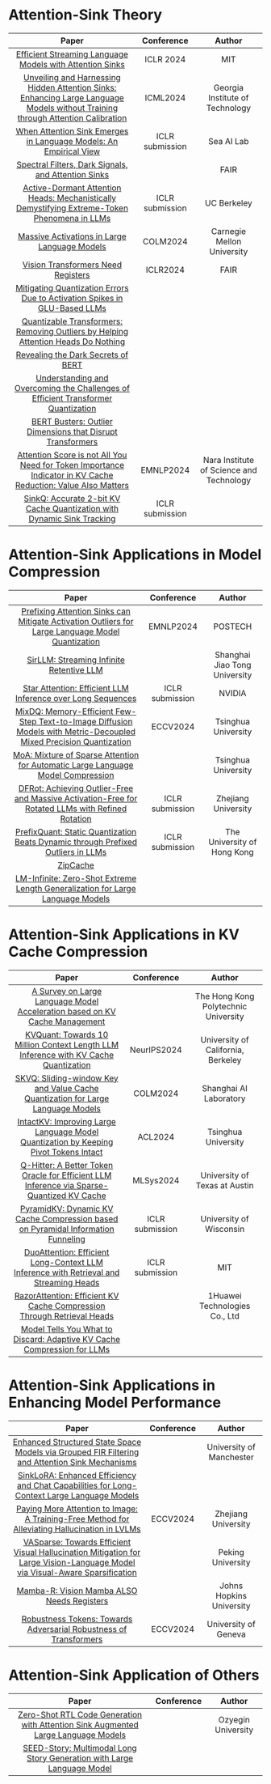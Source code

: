 # Attention-Sink Theory  
|Paper|Conference|Author|
|:---:|:---:|:---:|
|[Efficient Streaming Language Models with Attention Sinks](https://arxiv.org/abs/2309.17453)|ICLR 2024|MIT|
|[Unveiling and Harnessing Hidden Attention Sinks: Enhancing Large Language Models without Training through Attention Calibration](https://arxiv.org/abs/2406.15765)|ICML2024|Georgia Institute of Technology|
|[When Attention Sink Emerges in Language Models: An Empirical View](https://arxiv.org/abs/2410.10781)|ICLR submission|Sea AI Lab|
|[Spectral Filters, Dark Signals, and Attention Sinks](https://arxiv.org/abs/2402.09221)||FAIR|
|[Active-Dormant Attention Heads: Mechanistically Demystifying Extreme-Token Phenomena in LLMs](https://arxiv.org/abs/2410.13835)|ICLR submission|UC Berkeley|
|[Massive Activations in Large Language Models](https://arxiv.org/abs/2402.17762)|COLM2024|Carnegie Mellon University|
|[Vision Transformers Need Registers](https://arxiv.org/abs/2309.16588)|ICLR2024|FAIR|
|[Mitigating Quantization Errors Due to Activation Spikes in GLU-Based LLMs](https://arxiv.org/abs/2405.14428)|||
|[Quantizable Transformers: Removing Outliers by Helping Attention Heads Do Nothing](https://arxiv.org/abs/2306.12929)|||
|[Revealing the Dark Secrets of BERT](https://arxiv.org/abs/1908.08593)|||
|[Understanding and Overcoming the Challenges of Efficient Transformer Quantization](https://arxiv.org/abs/2109.12948)|||
[BERT Busters: Outlier Dimensions that Disrupt Transformers](https://arxiv.org/abs/2105.06990)|||
|[Attention Score is not All You Need for Token Importance Indicator in KV Cache Reduction: Value Also Matters](https://arxiv.org/abs/2406.12335)|EMNLP2024|Nara Institute of Science and Technology|
|[SinkQ: Accurate 2-bit KV Cache Quantization with Dynamic Sink Tracking](https://openreview.net/forum?id=bJ33TvbJW0)|ICLR submission||

# Attention-Sink Applications in Model Compression
|Paper|Conference|Author|
|:---:|:---:|:---:|
|[Prefixing Attention Sinks can Mitigate Activation Outliers for Large Language Model Quantization](https://arxiv.org/abs/2406.12016)|EMNLP2024|POSTECH|
|[SirLLM: Streaming Infinite Retentive LLM](https://arxiv.org/abs/2405.12528)||Shanghai Jiao Tong University|
|[Star Attention: Efficient LLM Inference over Long Sequences](https://arxiv.org/abs/2411.17116)|ICLR submission|NVIDIA|
|[MixDQ: Memory-Efficient Few-Step Text-to-Image Diffusion Models with Metric-Decoupled Mixed Precision Quantization](https://link.springer.com/chapter/10.1007/978-3-031-72630-9_17)|ECCV2024|Tsinghua University|
|[MoA: Mixture of Sparse Attention for Automatic Large Language Model Compression](https://arxiv.org/abs/2406.14909)||Tsinghua University|
|[DFRot: Achieving Outlier-Free and Massive Activation-Free for Rotated LLMs with Refined Rotation](https://arxiv.org/abs/2412.00648)|ICLR submission|Zhejiang University|
|[PrefixQuant: Static Quantization Beats Dynamic through Prefixed Outliers in LLMs](https://arxiv.org/abs/2410.05265)|ICLR submission|The University of Hong Kong|
|[ZipCache](https://arxiv.org/abs/2405.14256)|||
|[LM-Infinite: Zero-Shot Extreme Length Generalization for Large Language Models](https://aclanthology.org/2024.naacl-long.222/)|||

# Attention-Sink Applications in KV Cache Compression
|Paper|Conference|Author|
|:---:|:---:|:---:|
|[A Survey on Large Language Model Acceleration based on KV Cache Management](https://arxiv.org/abs/2412.19442)|| The Hong Kong Polytechnic University|
|[KVQuant: Towards 10 Million Context Length LLM Inference with KV Cache Quantization](https://arxiv.org/abs/2401.18079)|NeurIPS2024|University of California, Berkeley|
|[SKVQ: Sliding-window Key and Value Cache Quantization for Large Language Models](https://arxiv.org/abs/2405.06219)|COLM2024|Shanghai AI Laboratory|
|[IntactKV: Improving Large Language Model Quantization by Keeping Pivot Tokens Intact](https://arxiv.org/abs/2403.01241)|ACL2024|Tsinghua University|
|[Q-Hitter: A Better Token Oracle for Efficient LLM Inference via Sparse-Quantized KV Cache](https://proceedings.mlsys.org/paper_files/paper/2024/hash/bbb7506579431a85861a05fff048d3e1-Abstract-Conference.html)|MLSys2024|University of Texas at Austin|
|[PyramidKV: Dynamic KV Cache Compression based on Pyramidal Information Funneling](https://arxiv.org/abs/2406.02069)|ICLR submission|University of Wisconsin|
|[DuoAttention: Efficient Long-Context LLM Inference with Retrieval and Streaming Heads](https://arxiv.org/abs/2410.10819)|ICLR submission|MIT|
|[RazorAttention: Efficient KV Cache Compression Through Retrieval Heads](https://arxiv.org/pdf/2407.15891)||1Huawei Technologies Co., Ltd|
|[Model Tells You What to Discard: Adaptive KV Cache Compression for LLMs](https://arxiv.org/abs/2310.01801)|||

# Attention-Sink Applications in Enhancing Model Performance
|Paper|Conference|Author|
|:---:|:---:|:---:|
|[Enhanced Structured State Space Models via Grouped FIR Filtering and Attention Sink Mechanisms](https://arxiv.org/abs/2408.00244)||University of Manchester|
|[SinkLoRA: Enhanced Efficiency and Chat Capabilities for Long-Context Large Language Models](https://arxiv.org/abs/2406.05678)|||
|[Paying More Attention to Image: A Training-Free Method for Alleviating Hallucination in LVLMs](https://link.springer.com/chapter/10.1007/978-3-031-73010-8_8)|ECCV2024|Zhejiang University|
|[VASparse: Towards Efficient Visual Hallucination Mitigation for Large Vision-Language Model via Visual-Aware Sparsification](https://arxiv.org/abs/2501.06553)||Peking University|
|[Mamba-R: Vision Mamba ALSO Needs Registers](https://arxiv.org/abs/2405.14858)||Johns Hopkins University|
|[Robustness Tokens: Towards Adversarial Robustness of Transformers](https://eccv.ecva.net/virtual/2024/poster/2297)|ECCV2024|University of Geneva|


# Attention-Sink Application of Others
|Paper|Conference|Author|
|:---:|:---:|:---:|
|[Zero-Shot RTL Code Generation with Attention Sink Augmented Large Language Models](https://arxiv.org/abs/2401.08683)||Ozyegin University|
|[SEED-Story: Multimodal Long Story Generation with Large Language Model](https://arxiv.org/abs/2407.08683)|||
